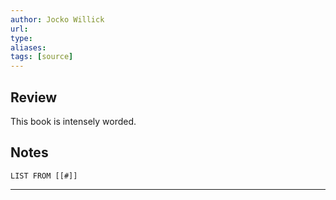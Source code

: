 ```yaml
---
author: Jocko Willick
url: 
type: 
aliases: 
tags: [source]
---
```

## Review
This book is intensely worded.

## Notes
```dataview
LIST FROM [[#]]
```

---
